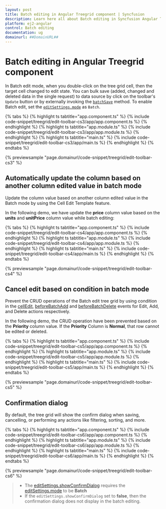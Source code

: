```yaml
---
layout: post
title: Batch editing in Angular Treegrid component | Syncfusion
description: Learn here all about Batch editing in Syncfusion Angular Treegrid component of Syncfusion Essential JS 2 and more.
platform: ej2-angular
control: Batch editing 
documentation: ug
domainurl: ##DomainURL##
---
```


# Batch editing in Angular Treegrid component

In Batch edit mode, when you double-click on the tree grid cell, then the target cell changed to edit state. You can bulk save (added, changed and deleted data in the single request) to data source by click on the toolbar's `Update` button or by externally invoking the [`batchSave`](https://ej2.syncfusion.com/angular/documentation/api/treegrid/edit/#batchsave) method. To enable Batch edit, set the [`editSettings.mode`](https://ej2.syncfusion.com/angular/documentation/api/treegrid/editSettings/#mode) as `Batch`.

{% tabs %}
{% highlight ts tabtitle="app.component.ts" %}
{% include code-snippet/treegrid/edit-toolbar-cs3/app/app.component.ts %}
{% endhighlight %}
{% highlight ts tabtitle="app.module.ts" %}
{% include code-snippet/treegrid/edit-toolbar-cs3/app/app.module.ts %}
{% endhighlight %}
{% highlight ts tabtitle="main.ts" %}
{% include code-snippet/treegrid/edit-toolbar-cs3/app/main.ts %}
{% endhighlight %}
{% endtabs %}
  
{% previewsample "page.domainurl/code-snippet/treegrid/edit-toolbar-cs3" %}

## Automatically update the column based on another column edited value in batch mode

Update the column value based on another column edited value in the Batch mode by using the Cell Edit Template feature.

In the following demo, we have update the **price** column value based on the **units** and **unitPrice** column value while batch editing:

{% tabs %}
{% highlight ts tabtitle="app.component.ts" %}
{% include code-snippet/treegrid/edit-toolbar-cs4/app/app.component.ts %}
{% endhighlight %}
{% highlight ts tabtitle="app.module.ts" %}
{% include code-snippet/treegrid/edit-toolbar-cs4/app/app.module.ts %}
{% endhighlight %}
{% highlight ts tabtitle="main.ts" %}
{% include code-snippet/treegrid/edit-toolbar-cs4/app/main.ts %}
{% endhighlight %}
{% endtabs %}
  
{% previewsample "page.domainurl/code-snippet/treegrid/edit-toolbar-cs4" %}

## Cancel edit based on condition in batch mode

Prevent the CRUD operations of the Batch edit tree grid by using condition in the [cellEdit](https://ej2.syncfusion.com/angular/documentation/api/treegrid/#cellEdit), [beforeBatchAdd](https://ej2.syncfusion.com/angular/documentation/api/treegrid/#beforeBatchAdd) and [beforeBatchDelete](https://ej2.syncfusion.com/angular/documentation/api/treegrid/#beforeBatchDelete) events for Edit, Add, and Delete actions respectively.

In the following demo, the CRUD operation have been prevented based on the **Priority** column value. If the **Priority** Column is **Normal**, that row cannot be edited or deleted.

{% tabs %}
{% highlight ts tabtitle="app.component.ts" %}
{% include code-snippet/treegrid/edit-toolbar-cs5/app/app.component.ts %}
{% endhighlight %}
{% highlight ts tabtitle="app.module.ts" %}
{% include code-snippet/treegrid/edit-toolbar-cs5/app/app.module.ts %}
{% endhighlight %}
{% highlight ts tabtitle="main.ts" %}
{% include code-snippet/treegrid/edit-toolbar-cs5/app/main.ts %}
{% endhighlight %}
{% endtabs %}
  
{% previewsample "page.domainurl/code-snippet/treegrid/edit-toolbar-cs5" %}

## Confirmation dialog

By default, the tree grid will show the confirm dialog when saving, cancelling, or performing any actions like filtering, sorting, and more.

{% tabs %}
{% highlight ts tabtitle="app.component.ts" %}
{% include code-snippet/treegrid/edit-toolbar-cs6/app/app.component.ts %}
{% endhighlight %}
{% highlight ts tabtitle="app.module.ts" %}
{% include code-snippet/treegrid/edit-toolbar-cs6/app/app.module.ts %}
{% endhighlight %}
{% highlight ts tabtitle="main.ts" %}
{% include code-snippet/treegrid/edit-toolbar-cs6/app/main.ts %}
{% endhighlight %}
{% endtabs %}
  
{% previewsample "page.domainurl/code-snippet/treegrid/edit-toolbar-cs6" %}

> * The [editSettings.showConfirmDialog](https://ej2.syncfusion.com/angular/documentation/api/treegrid/editSettings/#showconfirmdialog) requires the [editSettings.mode](https://ej2.syncfusion.com/angular/documentation/api/treegrid/editSettings/#mode) to be **Batch**
> * If the `editSettings.showConfirmDialog` set to **false**, then the confirmation dialog does not display in the batch editing.